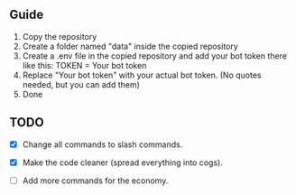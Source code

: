 ## Guide

1. Copy the repository
2. Create a folder named "data" inside the copied repository
3. Create a .env file in the copied repository and add your bot token there like this:
TOKEN = Your bot token
4. Replace "Your bot token" with your actual bot token. (No quotes needed, but you can add them)
5. Done

## TODO
- [x] Change all commands to slash commands.
- [x] Make the code cleaner (spread everything into cogs).

- [ ] Add more commands for the economy.